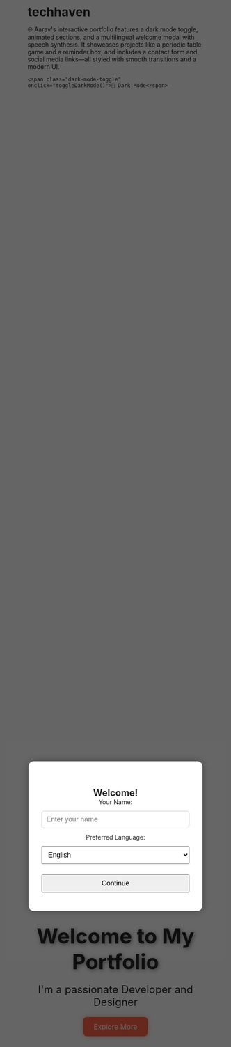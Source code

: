 # techhaven
🌐 Aarav's interactive portfolio features a dark mode toggle, animated sections, and a multilingual welcome modal with speech synthesis. It showcases projects like a periodic table game and a reminder box, and includes a contact form and social media links—all styled with smooth transitions and a modern UI.

<!DOCTYPE html>
<html lang="en">
<head>
  <meta charset="UTF-8" />
  <meta name="viewport" content="width=device-width, initial-scale=1.0"/>
  <title>🌟 Aarav's Portfolio</title>
  <link rel="icon" href="https://cdn-icons-png.flaticon.com/512/3135/3135715.png" type="image/png">
  <link rel="stylesheet" href="https://cdnjs.cloudflare.com/ajax/libs/font-awesome/6.5.0/css/all.min.css" integrity="sha512-b7Hz3...x" crossorigin="anonymous" referrerpolicy="no-referrer" />
  <style>
    /* Add your existing styles here */
    * {
      margin: 0;
      padding: 0;
      box-sizing: border-box;
    }

    html {
    scroll-behavior: smooth;
    }


    body {
      font-family: 'Segoe UI', sans-serif;
      color: #333;
      transition: background-color 0.4s, color 0.4s;
      position: relative;
      background-color: #fff;
      overflow-x: hidden;
    }

    body::before {
      content: '';
      position: fixed;
      top: -50%;
      left: -50%;
      width: 200%;
      height: 200%;
      background: radial-gradient(circle at 30% 30%, rgba(255, 99, 71, 0.4), transparent 70%),
                  radial-gradient(circle at 70% 70%, rgba(255, 165, 0, 0.3), transparent 70%);
      animation: moveBlur 20s infinite linear;
      z-index: -1;
      filter: blur(80px);
    }

    @keyframes moveBlur {
      0% { transform: translate(0, 0); }
      50% { transform: translate(50px, -50px); }
      100% { transform: translate(0, 0); }
    }

    body.dark-mode {
      background-color: #121212;
      color: #e0e0e0;
    }

    body.dark-mode::before {
      background: radial-gradient(circle at 30% 30%, rgba(0, 128, 255, 0.25), transparent 70%),
                  radial-gradient(circle at 70% 70%, rgba(138, 43, 226, 0.2), transparent 70%);
    }

    .dark-mode-toggle {
    position: fixed;
    top: 20px;
    right: 20px;
    padding: 10px 20px;
    background: #ff6347;
    color: white;
    border-radius: 8px;
    cursor: pointer;
    font-weight: bold;
    z-index: 10;
    box-shadow: 0 0 12px rgba(255, 99, 71, 0.5);
    user-select: none;
    }

    .dark-mode-toggle:hover {
    transform: scale(1.08);
    background: #ff826e;
    box-shadow: 0 0 20px rgba(255, 99, 71, 0.8);
    }


    header {
      height: 100vh;
      display: flex;
      flex-direction: column;
      justify-content: center;
      align-items: center;
      text-align: center;
    }

    header h1 {
      font-size: 3rem;
      text-shadow: 2px 2px 10px rgba(0,0,0,0.5);
    }

    header p {
      font-size: 1.5rem;
      margin: 20px 0;
    }

    .hero-btn {
      padding: 12px 24px;
      background: #ff6347;
      border: none;
      color: white;
      font-size: 1rem;
      border-radius: 8px;
      cursor: pointer;
      transition: all 0.4s ease-in-out;
      box-shadow: 0 0 12px rgba(255, 99, 71, 0.5);
    }

    .hero-btn:hover {
      transform: scale(1.08);
      background: #ff826e;
      box-shadow: 0 0 20px rgba(255, 99, 71, 0.8);
    }

    section {
      padding: 60px 20px;
      text-align: center;
    }

    section h1 {
      font-size: 2rem;
      margin-bottom: 20px;
    }

    section p {
      max-width: 800px;
      margin: auto;
      line-height: 1.8;
      font-size: 1.1rem;
    }

    .projects-container {
      display: flex;
      flex-wrap: wrap;
      justify-content: center;
      gap: 20px;
      margin-top: 40px;
    }

    .project-card {
      background: rgba(255, 255, 255, 0.8);
      padding: 20px;
      width: 320px;
      border-radius: 12px;
      box-shadow: 0 4px 16px rgba(0,0,0,0.1);
      transition: all 0.3s ease;
      backdrop-filter: blur(10px);
    }

    .project-card:hover {
      transform: translateY(-10px) scale(1.05);
      box-shadow: 0 0 20px rgba(255, 99, 71, 0.6);
    }

    .project-card img {
      max-width: 100%;
      border-radius: 8px;
    }

    .project-card h3 {
      margin: 10px 0;
    }

    .project-card a {
      color: #ff6347;
      text-decoration: none;
      font-weight: bold;
      display: inline-block;
      margin-top: 10px;
    }

    form {
      max-width: 600px;
      margin: auto;
      display: flex;
      flex-direction: column;
      gap: 15px;
    }

    input, textarea {
      padding: 12px;
      border: 1px solid #ccc;
      border-radius: 6px;
      font-size: 1rem;
    }

    form button {
      padding: 12px;
      background: #ff6347;
      color: white;
      border: none;
      border-radius: 6px;
      font-size: 1rem;
      cursor: pointer;
    }

    footer {
      background: #333;
      color: white;
      text-align: center;
      padding: 20px 0;
      font-size: 0.9rem;
    }

    footer .social-icons {
      margin-top: 10px;
    }

    footer .social-icons a {
      color: #ff6347;
      margin: 0 10px;
      font-size: 1.4rem;
      text-decoration: none;
    }

    .hidden-section {
      opacity: 0;
      transform: translateY(50px);
      transition: opacity 0.6s ease-out, transform 0.6s ease-out;
    }

    .white-link {
    color: red;
    }

    .visible-section {
      opacity: 1;
      transform: translateY(0);
    }
    #welcomeModal {
    position: fixed;
    top: 0;
    left: 0;
    height: 100vh;
    width: 100vw;
    background: rgba(0,0,0,0.6);
    display: flex;
    justify-content: center;
    align-items: center;
    z-index: 9999;
    }

    .modal-content {
    background: #fff;
    padding: 30px;
    border-radius: 12px;
    text-align: center;
    max-width: 400px;
    width: 90%;
    box-shadow: 0 0 20px rgba(0,0,0,0.3);
    }

    .modal-content input,
    .modal-content select,
    .modal-content button {
    width: 100%;
    padding: 10px;
    margin: 12px 0;
    font-size: 1rem;
    }


    /* Dark mode styles */
    body.dark-mode header,
    body.dark-mode section,
    body.dark-mode form,
    body.dark-mode .project-card {
      background-color: rgba(30, 30, 30, 0.6);
      color: #e0e0e0;
    }

    body.dark-mode footer {
      background-color: #0d0d0d;
      color: #aaa;
    }

    body.dark-mode .project-card {
      background: rgba(40, 40, 40, 0.85);
      border: 1px solid #444;
    }

    body.dark-mode input,
    body.dark-mode textarea {
      background-color: #1f1f1f;
      color: #eee;
      border: 1px solid #555;
    }

    body.dark-mode .hero-btn,
    body.dark-mode .dark-mode-toggle,
    body.dark-mode form button {
      background: #1a73e8;
      box-shadow: 0 0 12px rgba(26, 115, 232, 0.6);
    }

    body.dark-mode .hero-btn:hover,
    body.dark-mode .dark-mode-toggle:hover,
    body.dark-mode form button:hover {
      background: #4285f4;
      box-shadow: 0 0 20px rgba(66, 133, 244, 0.8);
    }
  </style>
</head>
<body>

    <span class="dark-mode-toggle" onclick="toggleDarkMode()">🌙 Dark Mode</span>

  <header>
    <h1><i class="fas fa-laptop-code"></i> Welcome to My Portfolio</h1>
    <p><i class="fas fa-user-astronaut"></i> I'm a passionate Developer and Designer</p>
    <a href="#about" class="hero-btn">Explore More</a>
  </header>

  <section id="about" class="hidden-section">
    <h1><i class="fas fa-info-circle"></i> About Me</h1>
    <p>
      I'm a passionate and creative web developer dedicated to crafting seamless, user-friendly digital experiences. With a strong foundation in front-end technologies like HTML, CSS, and JavaScript, I specialize in building visually compelling and highly interactive web applications. My work combines clean code with thoughtful design, ensuring responsive and accessible interfaces across all devices. I also enjoy sharing my knowledge and creativity through <a href="https://www.youtube.com/@aaravrughani9641" target="_blank" rel="noopener noreferrer" class="white-link">My YouTube Channel</a>, where I post tutorials, coding projects, and tech-related content to help and inspire others. Whether it's developing educational games, portfolio sites, or real-world applications, I thrive on turning ideas into engaging digital solutions.
    </p>
  </section>

  <section id="projects" class="hidden-section">
    <h1><i class="fas fa-folder-open"></i> My Projects</h1>
    <div class="projects-container">
      <div class="project-card">
        <img src="https://via.placeholder.com/300" alt="Reminder Box">
        <h3>Reminder Box</h3>
        <p>Hardware system reminding users to take medicine or drink water on time.</p>
        <!-- <a href="#"><i class="fas fa-microchip"></i> View Project</a> -->
        <a>Upcoming</a>
      </div>

      <div class="project-card">
        <img src="https://via.placeholder.com/300" alt="Periodic Table Game">
        <h3>Periodic Table Game</h3>
        <p>Drag-and-drop game for placing elements in correct boxes. Educational & fun.</p>
        <a href="#"><i class="fas fa-atom"></i> Play Game</a>
      </div>

      <div class="project-card">
        <img src="https://via.placeholder.com/300" alt="Hangman Game">
        <h3>Hangman Game</h3>
        <p>Guess the word in 6 attempts. Boost your vocabulary in a fun way.</p>
        <a href="#"><i class="fas fa-gamepad"></i> Play Game</a>
      </div>
    </div>
  </section>

  <section id="contact" class="hidden-section">
    <h1><i class="fas fa-envelope"></i> Contact Me</h1>
    <form>
      <input type="text" name="name" placeholder="Your Name" required>
      <input type="email" name="email" placeholder="Your Email" required>
      <textarea rows="4" name="message" placeholder="Your Message" required></textarea>
      <button type="submit"><i class="fas fa-paper-plane"></i> Send Message</button>
    </form>
  </section>

  <footer>
    <p>&copy; 2025 Aarav Rughani. All rights reserved.</p>
    <div class="social-icons">
      <a href="#"><i class="fab fa-github"></i></a>
      <a href="#"><i class="fab fa-linkedin"></i></a>
      <a href="#"><i class="fab fa-twitter"></i></a>
    </div>
  </footer>

  <!-- 🔻 Welcome Modal (outside the project section) -->
  <div id="welcomeModal" style="display: flex;">
    <div class="modal-content">
      <h2>Welcome!</h2>
      <label for="username">Your Name:</label>
      <input type="text" id="username" placeholder="Enter your name" required>
      <label for="language">Preferred Language:</label>
      <select id="language">
        <option value="en-US">English</option>
        <option value="hi-IN">Hindi</option>
        <option value="es-ES">Spanish</option>
        <option value="fr-FR">French</option>
        <option value="de-DE">German</option>
      </select>
      <button onclick="submitWelcome()">Continue</button>
    </div>
  </div>

  <!-- 🔻 JavaScript -->
  <script>
    const greetings = {
    "en-US": "Good {time}, {name}! Welcome to my portfolio.",
    "hi-IN": "नमस्ते {name}! मेरे पोर्टफोलियो में आपका स्वागत है।",
    "es-ES": "¡Buen{time}, {name}! Bienvenido a mi portafolio.",
    "fr-FR": "Bonjour {name} ! Bon{time} et bienvenue sur mon portfolio.",
    "de-DE": "Guten {time}, {name}! Willkommen in meinem Portfolio."
    };


    function getTimeOfDay() {
      const hour = new Date().getHours();
      if (hour < 12) return "morning";
      if (hour < 18) return "afternoon";
      return "evening";
    }

    function speakGreeting(name, lang) {
      const time = getTimeOfDay();
      const greetingTemplate = greetings[lang] || greetings["en-US"];
      const message = greetingTemplate.replace("{name}", name).replace("{time}", time);
      const utterance = new SpeechSynthesisUtterance(message);
      utterance.lang = lang;
      speechSynthesis.speak(utterance);
    }

    function submitWelcome() {
      const name = document.getElementById("username").value || "Friend";
      const lang = document.getElementById("language").value || "en-US";
      sessionStorage.setItem("userName", name);
      sessionStorage.setItem("userLang", lang);
      document.getElementById("welcomeModal").style.display = "none";
      speakGreeting(name, lang);
    }

    window.addEventListener("DOMContentLoaded", () => {
      // Always show modal on new visit
      document.getElementById("welcomeModal").style.display = "flex";
    });

    window.addEventListener("beforeunload", () => {
      const goodbye = new SpeechSynthesisUtterance("Goodbye, thanks for visiting!");
      speechSynthesis.speak(goodbye);
    });

    function toggleDarkMode() {
    document.body.classList.toggle('dark-mode');
    const toggle = document.querySelector('.dark-mode-toggle');
    const isDark = document.body.classList.contains('dark-mode');
    toggle.textContent = isDark ? '☀️ Light Mode' : '🌙 Dark Mode';
    }


    document.querySelector(".hero-btn").addEventListener("click", function () {
      document.querySelector("#about").scrollIntoView({ behavior: "smooth" });
    });

    const sections = document.querySelectorAll(".hidden-section");
    const observer = new IntersectionObserver(entries => {
      entries.forEach(entry => {
        if (entry.isIntersecting) {
          entry.target.classList.add("visible-section");
          observer.unobserve(entry.target);
        }
      });
    }, { threshold: 0.1 });

    sections.forEach(section => observer.observe(section));
  </script>
</body>
</html>
